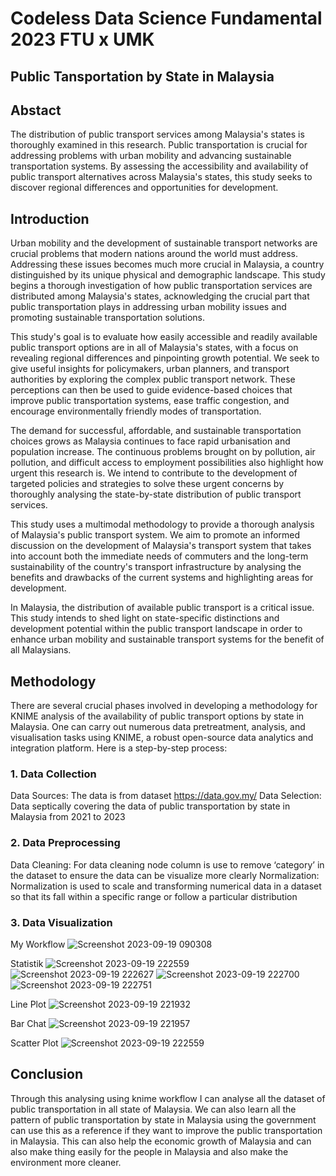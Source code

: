 # Codeless Data Science Fundamental 2023 FTU x UMK

## Public Tansportation by State in Malaysia

## Abstact 
The distribution of public transport services among Malaysia's states is thoroughly examined in this research. Public transportation is crucial for addressing problems with urban mobility and advancing sustainable transportation systems. By assessing the accessibility and availability of public transport alternatives across Malaysia's states, this study seeks to discover regional differences and opportunities for development.

## Introduction
  Urban mobility and the development of sustainable transport networks are crucial problems that modern nations around the world must address. Addressing these issues becomes much more crucial in Malaysia, a country distinguished by its unique physical and demographic landscape. This study begins a thorough investigation of how public transportation services are distributed among Malaysia's states, acknowledging the crucial part that public transportation plays in addressing urban mobility issues and promoting sustainable transportation solutions.
  
  This study's goal is to evaluate how easily accessible and readily available public transport options are in all of Malaysia's states, with a focus on revealing regional differences and pinpointing growth potential. We seek to give useful insights for policymakers, urban planners, and transport authorities by exploring the complex public transport network. These perceptions can then be used to guide evidence-based choices that improve public transportation systems, ease traffic congestion, and encourage environmentally friendly modes of transportation.
  
  The demand for successful, affordable, and sustainable transportation choices grows as Malaysia continues to face rapid urbanisation and population increase. The continuous problems brought on by pollution, air pollution, and difficult access to employment possibilities also highlight how urgent this research is. We intend to contribute to the development of targeted policies and strategies to solve these urgent concerns by thoroughly analysing the state-by-state distribution of public transport services.
  
  This study uses a multimodal methodology to provide a thorough analysis of Malaysia's public transport system. We aim to promote an informed discussion on the development of Malaysia's transport system that takes into account both the immediate needs of commuters and the long-term sustainability of the country's transport infrastructure by analysing the benefits and drawbacks of the current systems and highlighting areas for development.
  
  In Malaysia, the distribution of available public transport is a critical issue. This study intends to shed light on state-specific distinctions and development potential within the public transport landscape in order to enhance urban mobility and sustainable transport systems for the benefit of all Malaysians.

## Methodology
There are several crucial phases involved in developing a methodology for KNIME analysis of the availability of public transport options by state in Malaysia. One can carry out numerous data pretreatment, analysis, and visualisation tasks using KNIME, a robust open-source data analytics and integration platform. Here is a step-by-step process:

### 1.	Data Collection
Data Sources: The data is from dataset https://data.gov.my/ 
Data Selection: Data septically covering the data of public transportation by state in Malaysia from 2021 to 2023
### 2.	 Data Preprocessing
Data Cleaning: For data cleaning node column is use to remove ‘category’ in the dataset to ensure the data can be visualize more clearly
Normalization: Normalization is used to scale and transforming numerical data in a dataset so that its fall within a specific range or follow a particular distribution 
### 3.	Data Visualization  
My Workflow
![Screenshot 2023-09-19 090308](https://github.com/Dsyah010/codeless-data-science-fundamental-2023-FTU-x-UMK/assets/94912619/9cf02313-aabf-456f-b6b8-0cfd24a18cba)

Statistik
![Screenshot 2023-09-19 222559](https://github.com/Dsyah010/codeless-data-science-fundamental-2023-FTU-x-UMK/assets/94912619/d93279a9-0237-414f-9f44-848fcd54171c)
![Screenshot 2023-09-19 222627](https://github.com/Dsyah010/codeless-data-science-fundamental-2023-FTU-x-UMK/assets/94912619/27b01109-d38f-42d0-bb04-fe399adc7dda)
![Screenshot 2023-09-19 222700](https://github.com/Dsyah010/codeless-data-science-fundamental-2023-FTU-x-UMK/assets/94912619/ebf4fc8c-6709-48fc-afa6-45a839ff5bfe)
![Screenshot 2023-09-19 222751](https://github.com/Dsyah010/codeless-data-science-fundamental-2023-FTU-x-UMK/assets/94912619/2906f5c7-07cf-4b88-8f0d-cfcb09c559b6)

Line Plot
![Screenshot 2023-09-19 221932](https://github.com/Dsyah010/codeless-data-science-fundamental-2023-FTU-x-UMK/assets/94912619/a543b524-96cf-474d-8dbf-97b92cdbe00a)

Bar Chat
![Screenshot 2023-09-19 221957](https://github.com/Dsyah010/codeless-data-science-fundamental-2023-FTU-x-UMK/assets/94912619/39c8c499-3893-48bf-b38e-858aa36136fc)

Scatter Plot 
![Screenshot 2023-09-19 222559](https://github.com/Dsyah010/codeless-data-science-fundamental-2023-FTU-x-UMK/assets/94912619/c30ad4c5-5a40-4355-be19-a702f7db19bb)

## Conclusion
Through this analysing using knime workflow I can analyse all the dataset of public transportation in all state of Malaysia. We can also learn all the pattern of public transportation by state in Malaysia using the government can use this as a reference if they want to improve the public transportation in Malaysia. This can also help the economic growth of Malaysia and can also make thing easily for the people in Malaysia and also make the environment more cleaner.     

